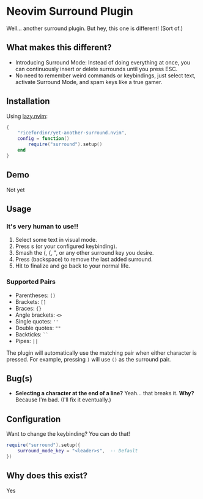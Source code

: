 # Neovim Surround Plugin

Well... another surround plugin. But hey, this one is different! (Sort of.)

## What makes this different?

- Introducing Surround Mode: Instead of doing everything at once, you can continuously insert or delete surrounds until you press ESC.
- No need to remember weird commands or keybindings, just select text, activate Surround Mode, and spam keys like a true gamer.

## Installation

Using [lazy.nvim](https://github.com/folke/lazy.nvim):

```lua
{
    "ricefordinr/yet-another-surround.nvim",
    config = function()
        require("surround").setup()
    end
}
```

## Demo

Not yet

## Usage

### It's very human to use!!

1. Select some text in visual mode.
2. Press <leader>s (or your configured keybinding).
3. Smash the (, {, ", or any other surround key you desire.
4. Press <BS> (backspace) to remove the last added surround.
5. Hit <Esc> to finalize and go back to your normal life.

### Supported Pairs

- Parentheses: `()`
- Brackets: `[]`
- Braces: `{}`
- Angle brackets: `<>`
- Single quotes: `''`
- Double quotes: `""`
- Backticks: ` `` `
- Pipes: `||`

The plugin will automatically use the matching pair when either character is pressed. For example, pressing `)` will use `()` as the surround pair.

## Bug(s)

- **Selecting a character at the end of a line?** Yeah... that breaks it. **Why?** Because I'm bad. (I'll fix it eventually.)

## Configuration

Want to change the keybinding? You can do that!

```lua
require("surround").setup({
    surround_mode_key = "<leader>s",  -- Default
})
```

## Why does this exist?

Yes
